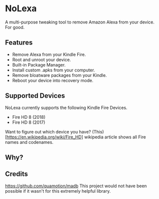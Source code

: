 # NoLexa
A multi-purpose tweaking tool to remove Amazon Alexa from your device. For good.


## Features
- Remove Alexa from your Kindle Fire.
- Root and unroot your device.
- Built-in Package Manager.
- Install custom .apks from your computer.
- Remove bloatware packages from your Kindle.
- Reboot your device into recovery mode.
 
 ## Supported Devices
NoLexa currently supports the following Kindle Fire Devices.

- Fire HD 8 (2018)
- Fire HD 8 (2017)

Want to figure out which device you have? (This)[https://en.wikipedia.org/wiki/Fire_HD] wikipedia article shows all Fire names and codenames.


## Why?


## Credits
https://github.com/quamotion/madb
This project would not have been possible if it wasn't for this extremely helpful library.

